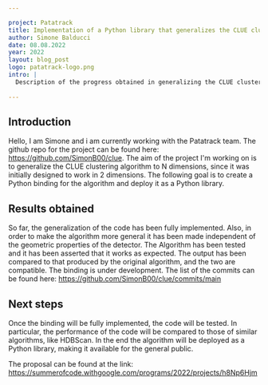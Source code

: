 ```yaml
---

project: Patatrack
title: Implementation of a Python library that generalizes the CLUE clustering algorithm
author: Simone Balducci
date: 08.08.2022
year: 2022
layout: blog_post
logo: patatrack-logo.png
intro: |
  Description of the progress obtained in generalizing the CLUE clustering algorithm to N dimensions and binding it with Python.
  
---
```

  
## Introduction
Hello, I am Simone and i am currently working with the Patatrack team. The github repo for the project can be found here: https://github.com/SimonB00/clue.
The aim of the project I'm working on is to generalize the CLUE clustering algorithm to N dimensions, since it was initially designed to work in 
2 dimensions. The following goal is to create a Python binding for the algorithm and deploy it as a Python library.
  
## Results obtained
So far, the generalization of the code has been fully implemented. Also, in order to make the algorithm more general it has been made independent of the
geometric properties of the detector.
The Algorithm has been tested and it has been asserted that it works as expected. The output has been compared to that produced by the original algorithm,
and the two are compatible.
The binding is under development.
The list of the commits can be found here: https://github.com/SimonB00/clue/commits/main
  
## Next steps
Once the binding will be fully implemented, the code will be tested. In particular, the performance of the code will be compared to those of similar 
algorithms, like HDBScan. 
In the end the algorithm will be deployed as a Python library, making it available for the general public.

The proposal can be found at the link: https://summerofcode.withgoogle.com/programs/2022/projects/h8Np6Hjm
